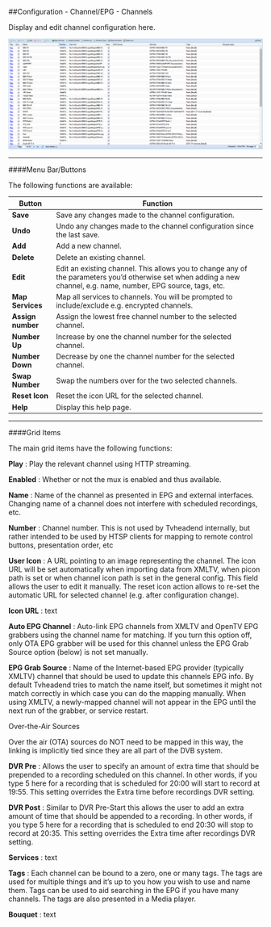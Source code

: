 ##Configuration - Channel/EPG - Channels

Display and edit channel configuration here.

!['Channels' Tab](docresources/channeltab.png)

---

####Menu Bar/Buttons

The following functions are available:

Button            | Function
------------------|---------
**Save**          | Save any changes made to the channel configuration.
**Undo**          | Undo any changes made to the channel configuration since the last save.
**Add**           | Add a new channel.
**Delete**        | Delete an existing channel. 
**Edit**          | Edit an existing channel. This allows you to change any of the parameters you’d otherwise set when adding a new channel, e.g. name, number, EPG source, tags, etc.
**Map Services**  | Map all services to channels. You will be prompted to include/exclude e.g. encrypted channels.
**Assign number** | Assign the lowest free channel number to the selected channel.
**Number Up**     | Increase by one the channel number for the selected channel. 
**Number Down**   | Decrease by one the channel number for the selected channel. 
**Swap Number**   | Swap the numbers over for the two selected channels.
**Reset Icon**    | Reset the icon URL for the selected channel.
**Help**          | Display this help page. 

---

####Grid Items

The main grid items have the following functions:

**Play**
: Play the relevant channel using HTTP streaming.

**Enabled**
: Whether or not the mux is enabled and thus available.

**Name**
: Name of the channel as presented in EPG and external interfaces.
  Changing name of a channel does not interfere with scheduled recordings,
  etc.

**Number**
: Channel number. This is not used by Tvheadend internally, but rather
  intended to be used by HTSP clients for mapping to remote control
  buttons, presentation order, etc

**User Icon**
: A URL pointing to an image representing the channel. The icon URL will
  be set automatically when importing data from XMLTV, when picon path is
  set or when channel icon path is set in the general config. This field
  allows the user to edit it manually. The reset icon action allows to
  re-set the automatic URL for selected channel (e.g. after configuration
  change).

**Icon URL**
: text

**Auto EPG Channel**
: Auto-link EPG channels from XMLTV and OpenTV EPG grabbers using the
  channel name for matching. If you turn this option off, only OTA EPG
  grabber will be used for this channel unless the EPG Grab Source option
  (below) is not set manually.

**EPG Grab Source**
: Name of the Internet-based EPG provider (typically XMLTV) channel that
  should be used to update this channels EPG info. By default Tvheadend
  tries to match the name itself, but sometimes it might not match
  correctly in which case you can do the mapping manually. When using
  XMLTV, a newly-mapped channel will not appear in the EPG until the next
  run of the grabber, or service restart.

<div class="admonition tip">
<p class="admonition-title">Over-the-Air Sources</p>
<p>Over the air (OTA) sources do NOT need to be mapped in this way, the
linking is implicitly tied since they are all part of the DVB system.</p>
</div>   

**DVR Pre**
: Allows the user to specify an amount of extra time that should be
  prepended to a recording scheduled on this channel. In other words, if
  you type 5 here for a recording that is scheduled for 20:00 will start
  to record at 19:55. This setting overrides the Extra time before
  recordings DVR setting.

**DVR Post**
: Similar to DVR Pre-Start this allows the user to add an extra amount of
  time that should be appended to a recording. In other words, if you type
  5 here for a recording that is scheduled to end 20:30 will stop to
  record at 20:35. This setting overrides the Extra time after recordings
  DVR setting.

**Services**
: text

**Tags**
: Each channel can be bound to a zero, one or many tags. The tags are used
  for multiple things and it’s up to you how you wish to use and name
  them. Tags can be used to aid searching in the EPG if you have many
  channels. The tags are also presented in a Media player.

**Bouquet**
: text
